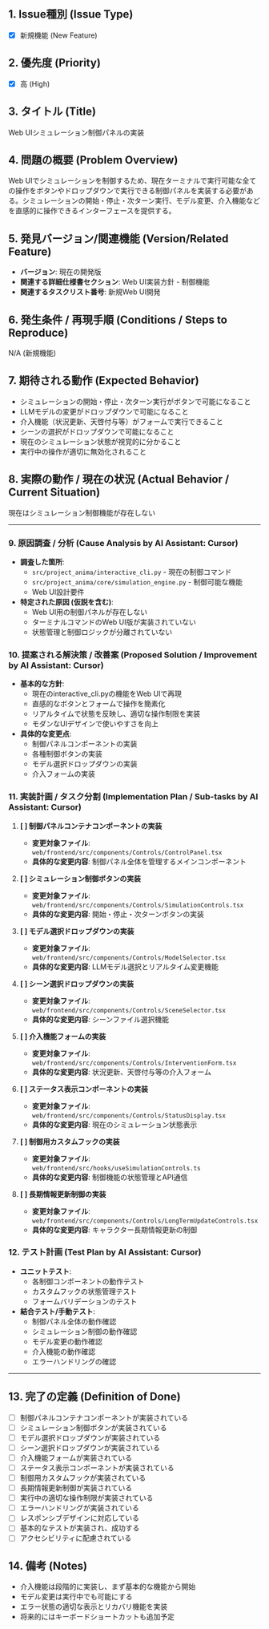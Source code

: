 ## 1. Issue種別 (Issue Type)

* [x] 新規機能 (New Feature)

## 2. 優先度 (Priority)

* [x] 高 (High)

## 3. タイトル (Title)

Web UIシミュレーション制御パネルの実装

## 4. 問題の概要 (Problem Overview)

Web UIでシミュレーションを制御するため、現在ターミナルで実行可能な全ての操作をボタンやドロップダウンで実行できる制御パネルを実装する必要がある。シミュレーションの開始・停止・次ターン実行、モデル変更、介入機能などを直感的に操作できるインターフェースを提供する。

## 5. 発見バージョン/関連機能 (Version/Related Feature)

* **バージョン**: 現在の開発版
* **関連する詳細仕様書セクション**: Web UI実装方針 - 制御機能
* **関連するタスクリスト番号**: 新規Web UI開発

## 6. 発生条件 / 再現手順 (Conditions / Steps to Reproduce)

N/A (新規機能)

## 7. 期待される動作 (Expected Behavior)

* シミュレーションの開始・停止・次ターン実行がボタンで可能になること
* LLMモデルの変更がドロップダウンで可能になること
* 介入機能（状況更新、天啓付与等）がフォームで実行できること
* シーンの選択がドロップダウンで可能になること
* 現在のシミュレーション状態が視覚的に分かること
* 実行中の操作が適切に無効化されること

## 8. 実際の動作 / 現在の状況 (Actual Behavior / Current Situation)

現在はシミュレーション制御機能が存在しない

---

### 9. 原因調査 / 分析 (Cause Analysis by AI Assistant: Cursor)

* **調査した箇所**:
    * `src/project_anima/interactive_cli.py` - 現在の制御コマンド
    * `src/project_anima/core/simulation_engine.py` - 制御可能な機能
    * Web UI設計要件
* **特定された原因 (仮説を含む)**:
    * Web UI用の制御パネルが存在しない
    * ターミナルコマンドのWeb UI版が実装されていない
    * 状態管理と制御ロジックが分離されていない

### 10. 提案される解決策 / 改善案 (Proposed Solution / Improvement by AI Assistant: Cursor)

* **基本的な方針**:
    * 現在のinteractive_cli.pyの機能をWeb UIで再現
    * 直感的なボタンとフォームで操作を簡素化
    * リアルタイムで状態を反映し、適切な操作制限を実装
    * モダンなUIデザインで使いやすさを向上
* **具体的な変更点**:
    * 制御パネルコンポーネントの実装
    * 各種制御ボタンの実装
    * モデル選択ドロップダウンの実装
    * 介入フォームの実装

### 11. 実装計画 / タスク分割 (Implementation Plan / Sub-tasks by AI Assistant: Cursor)

1. **[ ] 制御パネルコンテナコンポーネントの実装**
   * **変更対象ファイル**: `web/frontend/src/components/Controls/ControlPanel.tsx`
   * **具体的な変更内容**: 制御パネル全体を管理するメインコンポーネント

2. **[ ] シミュレーション制御ボタンの実装**
   * **変更対象ファイル**: `web/frontend/src/components/Controls/SimulationControls.tsx`
   * **具体的な変更内容**: 開始・停止・次ターンボタンの実装

3. **[ ] モデル選択ドロップダウンの実装**
   * **変更対象ファイル**: `web/frontend/src/components/Controls/ModelSelector.tsx`
   * **具体的な変更内容**: LLMモデル選択とリアルタイム変更機能

4. **[ ] シーン選択ドロップダウンの実装**
   * **変更対象ファイル**: `web/frontend/src/components/Controls/SceneSelector.tsx`
   * **具体的な変更内容**: シーンファイル選択機能

5. **[ ] 介入機能フォームの実装**
   * **変更対象ファイル**: `web/frontend/src/components/Controls/InterventionForm.tsx`
   * **具体的な変更内容**: 状況更新、天啓付与等の介入フォーム

6. **[ ] ステータス表示コンポーネントの実装**
   * **変更対象ファイル**: `web/frontend/src/components/Controls/StatusDisplay.tsx`
   * **具体的な変更内容**: 現在のシミュレーション状態表示

7. **[ ] 制御用カスタムフックの実装**
   * **変更対象ファイル**: `web/frontend/src/hooks/useSimulationControls.ts`
   * **具体的な変更内容**: 制御機能の状態管理とAPI通信

8. **[ ] 長期情報更新制御の実装**
   * **変更対象ファイル**: `web/frontend/src/components/Controls/LongTermUpdateControls.tsx`
   * **具体的な変更内容**: キャラクター長期情報更新の制御

### 12. テスト計画 (Test Plan by AI Assistant: Cursor)

* **ユニットテスト**:
    * 各制御コンポーネントの動作テスト
    * カスタムフックの状態管理テスト
    * フォームバリデーションのテスト
* **結合テスト/手動テスト**:
    * 制御パネル全体の動作確認
    * シミュレーション制御の動作確認
    * モデル変更の動作確認
    * 介入機能の動作確認
    * エラーハンドリングの確認

---

## 13. 完了の定義 (Definition of Done)

* [ ] 制御パネルコンテナコンポーネントが実装されている
* [ ] シミュレーション制御ボタンが実装されている
* [ ] モデル選択ドロップダウンが実装されている
* [ ] シーン選択ドロップダウンが実装されている
* [ ] 介入機能フォームが実装されている
* [ ] ステータス表示コンポーネントが実装されている
* [ ] 制御用カスタムフックが実装されている
* [ ] 長期情報更新制御が実装されている
* [ ] 実行中の適切な操作制限が実装されている
* [ ] エラーハンドリングが実装されている
* [ ] レスポンシブデザインに対応している
* [ ] 基本的なテストが実装され、成功する
* [ ] アクセシビリティに配慮されている

## 14. 備考 (Notes)

* 介入機能は段階的に実装し、まず基本的な機能から開始
* モデル変更は実行中でも可能にする
* エラー状態の適切な表示とリカバリ機能を実装
* 将来的にはキーボードショートカットも追加予定 
